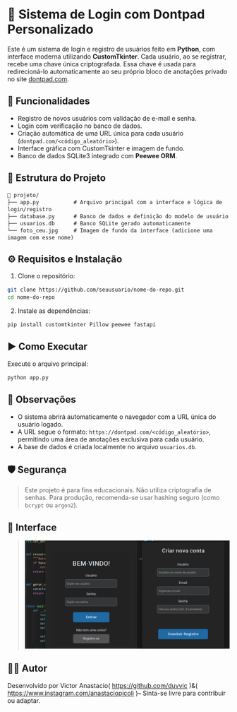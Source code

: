 # 🧠 Sistema de Login com Dontpad Personalizado

Este é um sistema de login e registro de usuários feito em **Python**, com interface moderna utilizando **CustomTkinter**. Cada usuário, ao se registrar, recebe uma chave única criptografada. Essa chave é usada para redirecioná-lo automaticamente ao seu próprio bloco de anotações privado no site [dontpad.com](https://dontpad.com).

## 🚀 Funcionalidades

- Registro de novos usuários com validação de e-mail e senha.
- Login com verificação no banco de dados.
- Criação automática de uma URL única para cada usuário (`dontpad.com/<código_aleatório>`).
- Interface gráfica com CustomTkinter e imagem de fundo.
- Banco de dados SQLite3 integrado com **Peewee ORM**.

## 📂 Estrutura do Projeto

```
📁 projeto/
├── app.py           # Arquivo principal com a interface e lógica de login/registro
├── database.py      # Banco de dados e definição do modelo de usuário
├── usuarios.db      # Banco SQLite gerado automaticamente
└── foto_ceu.jpg     # Imagem de fundo da interface (adicione uma imagem com esse nome)
```

## ⚙️ Requisitos e Instalação

1. Clone o repositório:

```bash
git clone https://github.com/seuusuario/nome-do-repo.git
cd nome-do-repo
```

2. Instale as dependências:

```bash
pip install customtkinter Pillow peewee fastapi
```

## ▶️ Como Executar

Execute o arquivo principal:

```bash
python app.py
```

## 📌 Observações

- O sistema abrirá automaticamente o navegador com a URL única do usuário logado.
- A URL segue o formato: `https://dontpad.com/<código_aleatório>`, permitindo uma área de anotações exclusiva para cada usuário.
- A base de dados é criada localmente no arquivo `usuarios.db`.

## 🛡️ Segurança

> Este projeto é para fins educacionais. Não utiliza criptografia de senhas. Para produção, recomenda-se usar hashing seguro (como `bcrypt` ou `argon2`).

## 📸 Interface

> ![screenshot](preview.jpg.png)  


## 👨‍💻 Autor

Desenvolvido por Victor Anastacio( https://github.com/duvvic )&( https://www.instagram.com/anastaciopicoli )– Sinta-se livre para contribuir ou adaptar.
